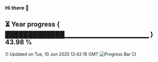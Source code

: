 ### Hi there 👋
⏳ Year progress { █████████████▁▁▁▁▁▁▁▁▁▁▁▁▁▁▁▁▁ } 43.98 %
---
⏰ Updated on Tue, 10 Jun 2025 12:42:16 GMT
![Progress Bar CI](https://github.com/liununu/liununu/workflows/Progress%20Bar%20CI/badge.svg)
